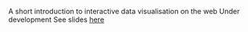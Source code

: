 A short introduction to interactive data visualisation on the web
Under development
See slides [here](http://robinl.github.io/d3_course/output_slides/slides_output.html)
